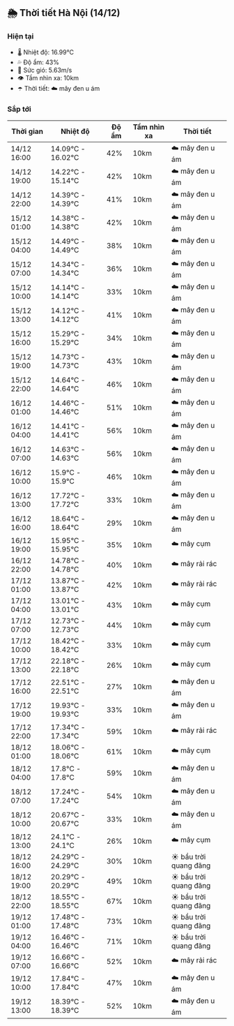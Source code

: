 ## 🌦️ Thời tiết Hà Nội (14/12)

### Hiện tại

- 🌡️ Nhiệt độ: 16.99℃
- 💦 Độ ẩm: 43%
- 💨 Sức gió: 5.63m/s
- 👁️ Tầm nhìn xa: 10km
- ☂️ Thời tiết: ☁️ mây đen u ám

### Sắp tới

| Thời gian | Nhiệt độ | Độ ẩm | Tầm nhìn xa | Thời tiết |
| --- | --- | --- | --- | --- |
| 14/12 16:00 | 14.09℃ - 16.02℃ | 42% | 10km | ☁️ mây đen u ám |
| 14/12 19:00 | 14.22℃ - 15.14℃ | 42% | 10km | ☁️ mây đen u ám |
| 14/12 22:00 | 14.39℃ - 14.39℃ | 41% | 10km | ☁️ mây đen u ám |
| 15/12 01:00 | 14.38℃ - 14.38℃ | 42% | 10km | ☁️ mây đen u ám |
| 15/12 04:00 | 14.49℃ - 14.49℃ | 38% | 10km | ☁️ mây đen u ám |
| 15/12 07:00 | 14.34℃ - 14.34℃ | 36% | 10km | ☁️ mây đen u ám |
| 15/12 10:00 | 14.14℃ - 14.14℃ | 33% | 10km | ☁️ mây đen u ám |
| 15/12 13:00 | 14.12℃ - 14.12℃ | 41% | 10km | ☁️ mây đen u ám |
| 15/12 16:00 | 15.29℃ - 15.29℃ | 34% | 10km | ☁️ mây đen u ám |
| 15/12 19:00 | 14.73℃ - 14.73℃ | 43% | 10km | ☁️ mây đen u ám |
| 15/12 22:00 | 14.64℃ - 14.64℃ | 46% | 10km | ☁️ mây đen u ám |
| 16/12 01:00 | 14.46℃ - 14.46℃ | 51% | 10km | ☁️ mây đen u ám |
| 16/12 04:00 | 14.41℃ - 14.41℃ | 56% | 10km | ☁️ mây đen u ám |
| 16/12 07:00 | 14.63℃ - 14.63℃ | 56% | 10km | ☁️ mây đen u ám |
| 16/12 10:00 | 15.9℃ - 15.9℃ | 46% | 10km | ☁️ mây đen u ám |
| 16/12 13:00 | 17.72℃ - 17.72℃ | 33% | 10km | ☁️ mây đen u ám |
| 16/12 16:00 | 18.64℃ - 18.64℃ | 29% | 10km | ☁️ mây đen u ám |
| 16/12 19:00 | 15.95℃ - 15.95℃ | 35% | 10km | ☁️ mây cụm |
| 16/12 22:00 | 14.78℃ - 14.78℃ | 40% | 10km | ☁️ mây rải rác |
| 17/12 01:00 | 13.87℃ - 13.87℃ | 42% | 10km | ☁️ mây rải rác |
| 17/12 04:00 | 13.01℃ - 13.01℃ | 43% | 10km | ☁️ mây cụm |
| 17/12 07:00 | 12.73℃ - 12.73℃ | 44% | 10km | ☁️ mây cụm |
| 17/12 10:00 | 18.42℃ - 18.42℃ | 33% | 10km | ☁️ mây cụm |
| 17/12 13:00 | 22.18℃ - 22.18℃ | 26% | 10km | ☁️ mây cụm |
| 17/12 16:00 | 22.51℃ - 22.51℃ | 27% | 10km | ☁️ mây đen u ám |
| 17/12 19:00 | 19.93℃ - 19.93℃ | 33% | 10km | ☁️ mây đen u ám |
| 17/12 22:00 | 17.34℃ - 17.34℃ | 59% | 10km | ☁️ mây rải rác |
| 18/12 01:00 | 18.06℃ - 18.06℃ | 61% | 10km | ☁️ mây cụm |
| 18/12 04:00 | 17.8℃ - 17.8℃ | 59% | 10km | ☁️ mây đen u ám |
| 18/12 07:00 | 17.24℃ - 17.24℃ | 54% | 10km | ☁️ mây đen u ám |
| 18/12 10:00 | 20.67℃ - 20.67℃ | 33% | 10km | ☁️ mây đen u ám |
| 18/12 13:00 | 24.1℃ - 24.1℃ | 26% | 10km | ☁️ mây cụm |
| 18/12 16:00 | 24.29℃ - 24.29℃ | 30% | 10km | ☀️ bầu trời quang đãng |
| 18/12 19:00 | 20.29℃ - 20.29℃ | 49% | 10km | ☀️ bầu trời quang đãng |
| 18/12 22:00 | 18.55℃ - 18.55℃ | 67% | 10km | ☀️ bầu trời quang đãng |
| 19/12 01:00 | 17.48℃ - 17.48℃ | 73% | 10km | ☀️ bầu trời quang đãng |
| 19/12 04:00 | 16.46℃ - 16.46℃ | 71% | 10km | ☀️ bầu trời quang đãng |
| 19/12 07:00 | 16.66℃ - 16.66℃ | 52% | 10km | ☁️ mây rải rác |
| 19/12 10:00 | 17.84℃ - 17.84℃ | 47% | 10km | ☁️ mây đen u ám |
| 19/12 13:00 | 18.39℃ - 18.39℃ | 52% | 10km | ☁️ mây đen u ám |
